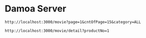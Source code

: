 # Damoa Server

```
http://localhost:3000/movie?page=1&cntOfPage=15&category=ALL
```

```
http://localhost:3000/movie/detail?productNo=1
```